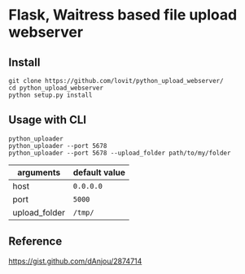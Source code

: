 # Flask, Waitress based file upload webserver

## Install
```
git clone https://github.com/lovit/python_upload_webserver/
cd python_upload_webserver
python setup.py install
```

## Usage with CLI
```
python_uploader
python_uploader --port 5678
python_uploader --port 5678 --upload_folder path/to/my/folder
```

| arguments | default value |
| --- | --- |
| host | `0.0.0.0` |
| port | `5000` |
| upload_folder | `/tmp/` |

## Reference
https://gist.github.com/dAnjou/2874714
